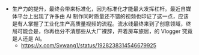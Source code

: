 - 生产力的提升，最终会带来标准化，因为标准化才能最大发挥杠杆。最近自媒体平台上出现了许多由 AI 制作同时质量还不错的视频也印证了这一点，应该是有人掌握了工业化生产高质量视频的流程。流水线最终来到了创意领域，终局可能会是，你再也分不清那些从大厂裸辞，开着房车旅居，的 Vlogger 究竟是人还是 AI。
	- https://x.com/Svwang1/status/1928238314546679925